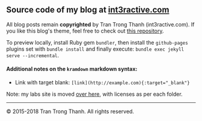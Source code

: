 ## Source code of my blog at [int3ractive.com](http://int3ractive.com)

All blog posts remain __copyrighted__ by Tran Trong Thanh (int3ractive.com). If you like this blog's theme, feel free to check out [this repository](https://github.com/trongthanh/startbootstrap-clean-blog-jekyll).

To preview locally, install Ruby gem `bundler`, then install the `github-pages` plugins set with `bundle install` and finally execute: `bundle exec jekyll serve --incremental`.

#### Additional notes on the `kramdown` markdown syntax:

- Link with target blank: `[link](http://example.com){:target="_blank"}`

Note: my labs site is moved [over here](https://github.com/trongthanh/labs.int3ractive.com), with licenses as per each folder.

---
© 2015-2018 Tran Trong Thanh. All rights reserved.

